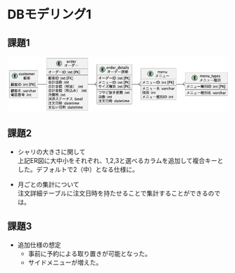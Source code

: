 # DBモデリング1

## 課題1

![](../../out/database/db-modeling-1/pu/er/erd.png)

<!-- ### オーダーテーブル -->
  <!-- 合計金額は税抜価格で。別で消費税のカラムを持っておく。
  税率自体は別テーブルかプロパティファイルなどで管理。
  合計金額（税込み）をカラムとして持たない理由は、最低限必要なカラムを持てばよいという思想で設計しているため。 -->

<!-- ### 注文詳細テーブル -->
  <!-- 注文詳細テーブルは、オーダーID、メニューID、サイズ種別で複合キーとした。
  これにより、顧客の嗜好に合わせた注文を可能に。 -->

  <!-- 例えば、

   - マグロ赤身×大×2皿（ワサビぬき×1皿）
   - マグロ赤身×小×3皿（ワサビぬき×1皿）
   - オニオンサーモン×中×1皿（ワサビぬき×0皿）

  など。 -->

<!-- #### 不明点

- ワサビぬき個数 -->

## 課題2

- シャリの大きさに関して<br>
  上記ER図に大中小をそれぞれ、1,2,3と選べるカラムを追加して複合キーとした。デフォルトで2（中）となる仕様に。

- 月ごとの集計について<br>
  注文詳細テーブルに注文日時を持たせることで集計することができるのでは。

## 課題3

- 追加仕様の想定
  - 事前に予約による取り置きが可能となった。
  - サイドメニューが増えた。
